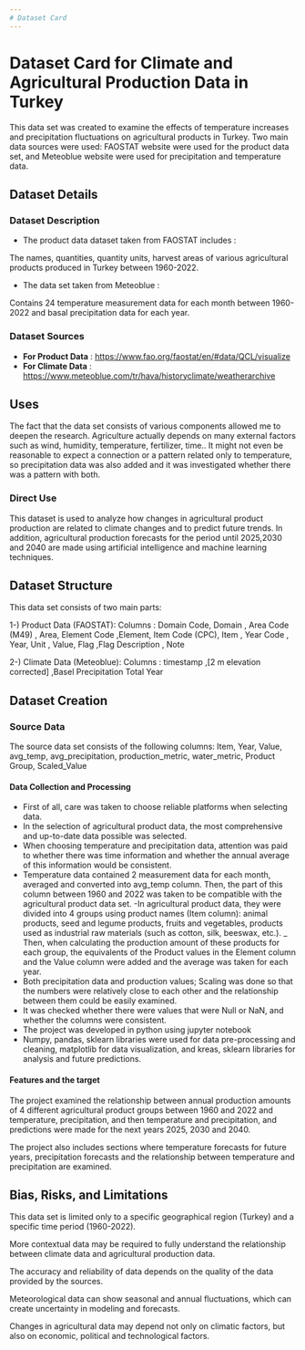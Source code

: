 ```yaml
---
# Dataset Card
---
```


# Dataset Card for Climate and Agricultural Production Data in Turkey

This data set was created to examine the effects of temperature increases and precipitation fluctuations on agricultural products in Turkey. Two main data sources were used: FAOSTAT website were used for the product data set, and Meteoblue website were used for precipitation and temperature data.


## Dataset Details

### Dataset Description
* The product data dataset taken from FAOSTAT includes :
  
The names, quantities, quantity units, harvest areas of various agricultural products produced in Turkey between 1960-2022.

* The data set taken from Meteoblue :
  
Contains 24 temperature measurement data for each month between 1960-2022 and basal precipitation data for each year.

### Dataset Sources 

- **For Product Data** : https://www.fao.org/faostat/en/#data/QCL/visualize
- **For Climate Data** : https://www.meteoblue.com/tr/hava/historyclimate/weatherarchive


## Uses

The fact that the data set consists of various components allowed me to deepen the research.
Agriculture actually depends on many external factors such as wind, humidity, temperature, fertilizer, time.. It might not even be reasonable to expect a connection or a pattern related only to temperature, so precipitation data was also added and it was investigated whether there was a pattern with both.

### Direct Use
This dataset is used to analyze how changes in agricultural product production are related to climate changes and to predict future trends. In addition, agricultural production forecasts for the period until 2025,2030 and 2040 are made using artificial intelligence and machine learning techniques.

## Dataset Structure
This data set consists of two main parts:

1-) Product Data (FAOSTAT):
Columns : Domain Code,	Domain	, Area Code (M49)	, Area,	Element Code	,Element,	Item Code (CPC),	Item	, Year Code	, Year,	Unit	, Value,	Flag	,Flag Description	, Note

2-) Climate Data (Meteoblue):
Columns : timestamp	,[2 m elevation corrected]	,Basel Precipitation Total	Year

## Dataset Creation

### Source Data

The source data set consists of the following columns: Item,  Year, Value,  avg_temp, avg_precipitation, production_metric, water_metric, Product Group, Scaled_Value

#### Data Collection and Processing

- First of all, care was taken to choose reliable platforms when selecting data.
- In the selection of agricultural product data, the most comprehensive and up-to-date data possible was selected.
- When choosing temperature and precipitation data, attention was paid to whether there was time information and whether the annual average of this information would be consistent.
- Temperature data contained 2 measurement data for each month, averaged and converted into avg_temp column. Then, the part of this column between 1960 and 2022 was taken to be compatible with the agricultural product data set.
-In agricultural product data, they were divided into 4 groups using product names (Item column): animal products, seed and legume products, fruits and vegetables, products used as industrial raw materials (such as cotton, silk, beeswax, etc.).
_ Then, when calculating the production amount of these products for each group, the equivalents of the Product values ​​in the Element column and the Value column were added and the average was taken for each year.
- Both precipitation data and production values; Scaling was done so that the numbers were relatively close to each other and the relationship between them could be easily examined.
- It was checked whether there were values ​​that were Null or NaN, and whether the columns were consistent.
- The project was developed in python using jupyter notebook
- Numpy, pandas, sklearn libraries were used for data pre-processing and cleaning, matplotlib for data visualization, and kreas, sklearn libraries for analysis and future predictions.
#### Features and the target

The project examined the relationship between annual production amounts of 4 different agricultural product groups between 1960 and 2022 and temperature, precipitation, and then temperature and precipitation, and predictions were made for the next years 2025, 2030 and 2040.

The project also includes sections where temperature forecasts for future years, precipitation forecasts and the relationship between temperature and precipitation are examined.


## Bias, Risks, and Limitations

This data set is limited only to a specific geographical region (Turkey) and a specific time period (1960-2022).

More contextual data may be required to fully understand the relationship between climate data and agricultural production data.

The accuracy and reliability of data depends on the quality of the data provided by the sources.

Meteorological data can show seasonal and annual fluctuations, which can create uncertainty in modeling and forecasts.

Changes in agricultural data may depend not only on climatic factors, but also on economic, political and technological factors.

